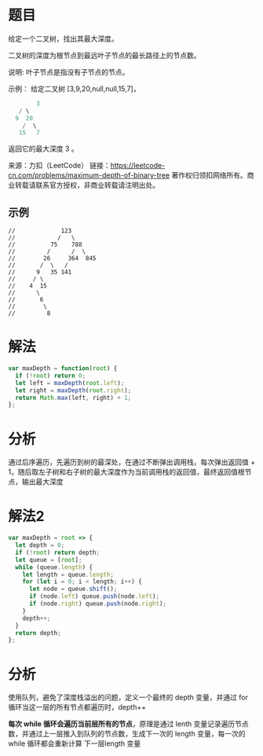 
# 题目

给定一个二叉树，找出其最大深度。

二叉树的深度为根节点到最远叶子节点的最长路径上的节点数。

说明: 叶子节点是指没有子节点的节点。

示例：
给定二叉树 [3,9,20,null,null,15,7]，

```java
		3
   / \
  9  20
    /  \
   15   7
```

返回它的最大深度 3 。

来源：力扣（LeetCode）
链接：https://leetcode-cn.com/problems/maximum-depth-of-binary-tree
著作权归领扣网络所有。商业转载请联系官方授权，非商业转载请注明出处。

## 示例

```
//             123
//            /   \
//          75    788
//         /      /  \
//        26     364  845
//       /  \   /
//      9   35 141
//     / \
//    4  15
//      \
//       6
//        \
//         8
```

# 解法

```javascript
var maxDepth = function(root) {
  if (!root) return 0;
  let left = maxDepth(root.left);
  let right = maxDepth(root.right);
  return Math.max(left, right) + 1;
};
```

# 分析

通过后序遍历，先遍历到树的最深处，在通过不断弹出调用栈，每次弹出返回值 + 1，随后取左子树和右子树的最大深度作为当前调用栈的返回值，最终返回值根节点，输出最大深度

# 解法2

```javascript
var maxDepth = root => {
  let depth = 0;
  if (!root) return depth;
  let queue = [root];
  while (queue.length) {
    let length = queue.length;
    for (let i = 0; i < length; i++) {
      let node = queue.shift();
      if (node.left) queue.push(node.left);
      if (node.right) queue.push(node.right);
    }
    depth++;
  }
  return depth;
};
```

# 分析

使用队列，避免了深度栈溢出的问题，定义一个最终的 depth 变量，并通过 for 循环当这一层的所有节点都遍历时，depth++

**每次 while 循环会遍历当前层所有的节点**，原理是通过 lenth 变量记录遍历节点数，并通过上一层推入到队列的节点数，生成下一次的 length 变量，每一次的 while 循环都会重新计算 下一层length 变量